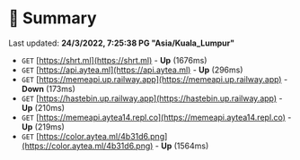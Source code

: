 # 📖 Summary
Last updated: **24/3/2022, 7:25:38 PG "Asia/Kuala_Lumpur"**

- `GET` [https://shrt.ml](https://shrt.ml) - **Up** (1676ms)
- `GET` [https://api.aytea.ml](https://api.aytea.ml) - **Up** (296ms)
- `GET` [https://memeapi.up.railway.app](https://memeapi.up.railway.app) - **Down** (173ms)
- `GET` [https://hastebin.up.railway.app](https://hastebin.up.railway.app) - **Up** (210ms)
- `GET` [https://memeapi.aytea14.repl.co](https://memeapi.aytea14.repl.co) - **Up** (219ms)
- `GET` [https://color.aytea.ml/4b31d6.png](https://color.aytea.ml/4b31d6.png) - **Up** (1564ms)
